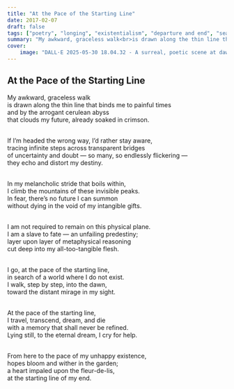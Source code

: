 ```yaml
---
title: "At the Pace of the Starting Line"
date: 2017-02-07
draft: false
tags: ["poetry", "longing", "existentialism", "departure and end", "search for meaning"]
summary: "My awkward, graceless walk<br>is drawn along the thin line that binds me to painful times<br>and by the arrogant cerulean abyss<br>that clouds my future, already soaked in crimson."
cover:
    image: "DALL·E 2025-05-30 18.04.32 - A surreal, poetic scene at dawn_ A solitary figure walks along a thin, translucent bridge suspended over a vast, deep blue abyss. The sky is wistful,.png"
---
```


## At the Pace of the Starting Line

My awkward, graceless walk<br>
is drawn along the thin line that binds me to painful times<br>
and by the arrogant cerulean abyss<br>
that clouds my future, already soaked in crimson.<br><br>

If I’m headed the wrong way, I’d rather stay aware,<br>
tracing infinite steps across transparent bridges<br>
of uncertainty and doubt — so many, so endlessly flickering —<br>
they echo and distort my destiny.<br><br>

In my melancholic stride that boils within,<br>
I climb the mountains of these invisible peaks.<br>
In fear, there’s no future I can summon<br>
without dying in the void of my intangible gifts.<br><br>

I am not required to remain on this physical plane.<br>
I am a slave to fate — an unfailing predestiny;<br>
layer upon layer of metaphysical reasoning<br>
cut deep into my all-too-tangible flesh.<br><br>

I go, at the pace of the starting line,<br>
in search of a world where I do not exist.<br>
I walk, step by step, into the dawn,<br>
toward the distant mirage in my sight.<br><br>

At the pace of the starting line,<br>
I travel, transcend, dream, and die<br>
with a memory that shall never be refined.<br>
Lying still, to the eternal dream, I cry for help.<br><br>

From here to the pace of my unhappy existence,<br>
hopes bloom and wither in the garden;<br>
a heart impaled upon the fleur-de-lis,<br>
at the starting line of my end.

